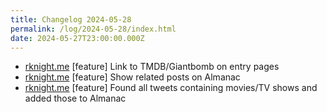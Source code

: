 ```yaml
---
title: Changelog 2024-05-28
permalink: /log/2024-05-28/index.html
date: 2024-05-27T23:00:00.000Z
---
```


- [rknight.me](https://rknight.me) [feature] Link to TMDB/Giantbomb on entry pages
- [rknight.me](https://rknight.me) [feature] Show related posts on Almanac
- [rknight.me](https://rknight.me) [feature] Found all tweets containing movies/TV shows and added those to Almanac